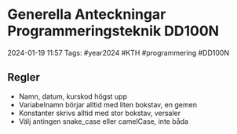 # Generella Anteckningar Programmeringsteknik DD100N

2024-01-19 11:57
Tags: #year2024 #KTH #programmering #DD100N

## Regler

- Namn, datum, kurskod högst upp
- Variabelnamn börjar alltid med liten bokstav, en gemen
- Konstanter skrivs alltid med stor bokstav, versaler
- Välj antingen snake_case eller camelCase, inte båda

